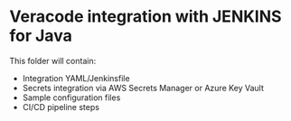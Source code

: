 # Veracode integration with JENKINS for Java

This folder will contain:
- Integration YAML/Jenkinsfile
- Secrets integration via AWS Secrets Manager or Azure Key Vault
- Sample configuration files
- CI/CD pipeline steps
